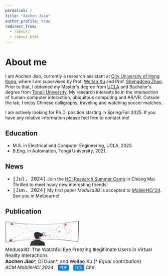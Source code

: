 ```yaml
---
permalink: /
title: "Aochen Jiao"
author_profile: true
redirect_from: 
  - /about/
  - /about.html
---
```

About me
======
I am Aochen Jiao, currently a research assistant at [City University of Hong Kong](https://www.cityu.edu.hk/), where I am supervised by Prof. [Weitao Xu](https://weitaoxu.com) and Prof. [Shengdong Zhao](https://shengdongzhao.com). Prior to that, I obtained my Master's degree from [UCLA](https://www.ucla.edu/) and Bachelor's degree from [Tongji University](https://en.tongji.edu.cn/p/#/). My research interests lie in the intersection of human-computer interaction, ubiquitous computing and AR/VR. Outside the lab, I enjoy Chinese calligraphy, traveling and watching soccer matches.

I am actively looking for Ph.D. position starting in Spring/Fall 2025. If you have any relative information please feel free to contact me!

Education
------
* M.S. in Electrical and Computer Engineering, UCLA, 2023.
* B.Eng. in Automation, Tongji University, 2021.

News
------
* <span class="inline-code">[Jul. 2024]</span> Join the [HCI Research Summer Camp](https://synteraction.org/news/conclusion-2024-chiang-mai-research-camp-.html) in Chiang Mai. Thrilled to meet many new interesting friends!
* <span class="inline-code">[Jun. 2024]</span> My first paper <i>Medusa3D</i> is accepted to [<i>MobileHCI'24</i>](https://mobilehci.acm.org/2024/). See you in Melbourne!

<!--
<style>
  ul {
      margin-top: 0;
      padding-top: 0;
      margin-bottom: 0;
      padding-bottom: 0;
    }
  .scrolling-div {
    margin-bottom: 0;
  }
</style>
<div class="scrolling-div" style="padding: 0; height: 30px; overflow-y: scroll; width: 100%; scrollbar-width: none; -ms-overflow-style: none; margin-top: 0;">
  <ul>
    <li><b>[Jun. 2024]</b> My first paper <i>Medusa3D</i> is accepted by <i>[MobileHCI'24](https://mobilehci.acm.org/2024/)</i>.</li>
  </ul>
</div>
-->

Publication
------
<html lang="en">
<head>
  <meta charset="UTF-8">
  <meta name="viewport" content="width=device-width, initial-scale=1.0">
  <title>Document</title>
  <style>
    .inline-code {
      background: none;
      font-size: 16px; 
      font-family: monospace;
    }

    .container {
      display: flex;
      align-items: center;
      flex-wrap: wrap;
    }

    .image {
      width: 235px;
      height: 80px;
      margin-right: 2%;
    }

    .content {
      flex: 1;
    }

    .info {
      font-size: 15px;
      margin: 0;
    }

    .nowrap {
      white-space: nowrap; 
      display: inline-block;
    }

    .button {
      display: inline-block;
      margin-left: 10px;
      font-size: 13px;
      color: white;
      background-color: #007BFF;
      text-decoration: none;
      border-radius: 4px;
      width: 35px;
      height: 19px;
      text-align: center;
      line-height: 19px;
    }

    .button:hover {
      background-color: #0056b3;
    }

    .button:link, .button:visited, .button:hover, .button:active {
      text-decoration: none; 
    }

    @media (max-width: 600px) {
      .container {
        display: block;
        text-align: left;
      }
      .image {
        display: block;
        margin: 0 auto 10px auto;
      }
      .content {
        width: 100%;
        text-align: left;
      }
      .info {
        text-align: left;
        margin: 0;
      }
      .nowrap {
        white-space: nowrap;
        display: inline-block;
      }
    }
  </style>
</head>
<body>
  <div class="container">
    <img src="../files/Medusa3D_teaser.PNG" alt="teaser" class="image">
    <div class="content">
      <p class="info">
        Medusa3D: The Watchful Eye Freezing Illegitimate Users in Virtual Reality Interactions<br>
        <strong>Aochen Jiao</strong>*, Di Duan*, and Weitao Xu <span class="nowrap">(* <i>Equal contribution</i>)</span><br>
        <i>ACM MobileHCI 2024</i> <span class="nowrap"><a href="../files/Medusa3D.pdf" class="button">PDF</a> <a href="https://doi.org/10.1145/3676515" class="button">DOI</a> <class="button" onclick="showBibtex()">Cite</a></span>
      </p>
    </div>
  </div>

  <div id="bibtex-container" style="display:none; margin-top: 10px;">
    <pre id="bibtex-entry" class="inline-code">
@article{jiao2024medusa3d,
  title={Medusa3D: The Watchful Eye Freezing Illegitimate Users in Virtual Reality Interactions},
  author={Jiao, Aochen and Duan, Di and Xu, Weitao},
  journal={Proceedings of the ACM on Human-Computer Interaction},
  volume={8},
  number={MHCI},
  pages={1--21},
  year={2024},
  publisher={ACM New York, NY, USA}
}
    </pre>
    <button class="button" onclick="copyBibtex()">Copy</button>
  </div>

  <script>
    function showBibtex() {
      var bibtexContainer = document.getElementById('bibtex-container');
      if (bibtexContainer.style.display === "none") {
        bibtexContainer.style.display = "block";
      } else {
        bibtexContainer.style.display = "none";
      }
    }

    function copyBibtex() {
      var bibtexEntry = document.getElementById('bibtex-entry').innerText;
      navigator.clipboard.writeText(bibtexEntry).then(function() {
        alert('BibTeX entry copied to clipboard!');
      }, function(err) {
        console.error('Could not copy text: ', err);
      });
    }
  </script>
</body>
</html>

<!--This is the front page of a website that is powered by the [Academic Pages template](https://github.com/academicpages/academicpages.github.io) and hosted on GitHub pages. [GitHub pages](https://pages.github.com) is a free service in which websites are built and hosted from code and data stored in a GitHub repository, automatically updating when a new commit is made to the respository. This template was forked from the [Minimal Mistakes Jekyll Theme](https://mmistakes.github.io/minimal-mistakes/) created by Michael Rose, and then extended to support the kinds of content that academics have: publications, talks, teaching, a portfolio, blog posts, and a dynamically-generated CV. You can fork [this repository](https://github.com/academicpages/academicpages.github.io) right now, modify the configuration and markdown files, add your own PDFs and other content, and have your own site for free, with no ads! An older version of this template powers my own personal website at [stuartgeiger.com](http://stuartgeiger.com), which uses [this Github repository](https://github.com/staeiou/staeiou.github.io).-->

<!--A data-driven personal website
======
Like many other Jekyll-based GitHub Pages templates, Academic Pages makes you separate the website's content from its form. The content & metadata of your website are in structured markdown files, while various other files constitute the theme, specifying how to transform that content & metadata into HTML pages. You keep these various markdown (.md), YAML (.yml), HTML, and CSS files in a public GitHub repository. Each time you commit and push an update to the repository, the [GitHub pages](https://pages.github.com/) service creates static HTML pages based on these files, which are hosted on GitHub's servers free of charge.

Many of the features of dynamic content management systems (like Wordpress) can be achieved in this fashion, using a fraction of the computational resources and with far less vulnerability to hacking and DDoSing. You can also modify the theme to your heart's content without touching the content of your site. If you get to a point where you've broken something in Jekyll/HTML/CSS beyond repair, your markdown files describing your talks, publications, etc. are safe. You can rollback the changes or even delete the repository and start over -- just be sure to save the markdown files! Finally, you can also write scripts that process the structured data on the site, such as [this one](https://github.com/academicpages/academicpages.github.io/blob/master/talkmap.ipynb) that analyzes metadata in pages about talks to display [a map of every location you've given a talk](https://academicpages.github.io/talkmap.html).-->

<!--Getting started
======
1. Register a GitHub account if you don't have one and confirm your e-mail (required!)
1. Fork [this repository](https://github.com/academicpages/academicpages.github.io) by clicking the "fork" button in the top right. 
1. Go to the repository's settings (rightmost item in the tabs that start with "Code", should be below "Unwatch"). Rename the repository "[your GitHub username].github.io", which will also be your website's URL.
1. Set site-wide configuration and create content & metadata (see below -- also see [this set of diffs](http://archive.is/3TPas) showing what files were changed to set up [an example site](https://getorg-testacct.github.io) for a user with the username "getorg-testacct")
1. Upload any files (like PDFs, .zip files, etc.) to the files/ directory. They will appear at https://[your GitHub username].github.io/files/example.pdf.  
1. Check status by going to the repository settings, in the "GitHub pages" section-->


<!--For site content, there is one markdown file for each type of content, which are stored in directories like _publications, _talks, _posts, _teaching, or _pages. For example, each talk is a markdown file in the [_talks directory](https://github.com/academicpages/academicpages.github.io/tree/master/_talks). At the top of each markdown file is structured data in YAML about the talk, which the theme will parse to do lots of cool stuff. The same structured data about a talk is used to generate the list of talks on the [Talks page](https://academicpages.github.io/talks), each [individual page](https://academicpages.github.io/talks/2012-03-01-talk-1) for specific talks, the talks section for the [CV page](https://academicpages.github.io/cv), and the [map of places you've given a talk](https://academicpages.github.io/talkmap.html) (if you run this [python file](https://github.com/academicpages/academicpages.github.io/blob/master/talkmap.py) or [Jupyter notebook](https://github.com/academicpages/academicpages.github.io/blob/master/talkmap.ipynb), which creates the HTML for the map based on the contents of the _talks directory).-->

<!--**Markdown generator**

I have also created [a set of Jupyter notebooks](https://github.com/academicpages/academicpages.github.io/tree/master/markdown_generator
) that converts a CSV containing structured data about talks or presentations into individual markdown files that will be properly formatted for the Academic Pages template. The sample CSVs in that directory are the ones I used to create my own personal website at stuartgeiger.com. My usual workflow is that I keep a spreadsheet of my publications and talks, then run the code in these notebooks to generate the markdown files, then commit and push them to the GitHub repository.-->

<!--How to edit your site's GitHub repository
------
Many people use a git client to create files on their local computer and then push them to GitHub's servers. If you are not familiar with git, you can directly edit these configuration and markdown files directly in the github.com interface. Navigate to a file (like [this one](https://github.com/academicpages/academicpages.github.io/blob/master/_talks/2012-03-01-talk-1.md) and click the pencil icon in the top right of the content preview (to the right of the "Raw | Blame | History" buttons). You can delete a file by clicking the trashcan icon to the right of the pencil icon. You can also create new files or upload files by navigating to a directory and clicking the "Create new file" or "Upload files" buttons. 

Example: editing a markdown file for a talk
![Editing a markdown file for a talk](/images/editing-talk.png)

For more info
------
More info about configuring Academic Pages can be found in [the guide](https://academicpages.github.io/markdown/). The [guides for the Minimal Mistakes theme](https://mmistakes.github.io/minimal-mistakes/docs/configuration/) (which this theme was forked from) might also be helpful.-->

